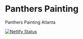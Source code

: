# Panthers Painting

Panthers Painting Atlanta

[![Netlify Status](https://api.netlify.com/api/v1/badges/4c93fcea-744c-4818-a44b-f24c404dfc34/deploy-status)](https://app.netlify.com/sites/pantherspainting/deploys)
